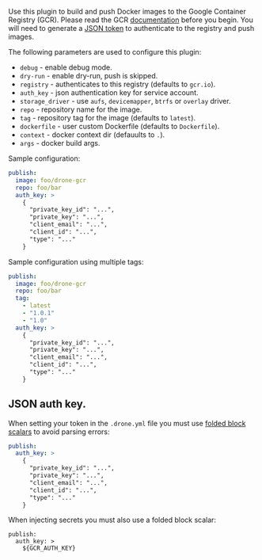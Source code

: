 
Use this plugin to build and push Docker images to the Google Container Registry (GCR). Please read the GCR [documentation](https://cloud.google.com/container-registry/) before you begin. You will need to generate a [JSON token](https://developers.google.com/console/help/new/#serviceaccounts) to authenticate to the registry and push images.

The following parameters are used to configure this plugin:

* `debug` - enable debug mode.
* `dry-run` - enable dry-run, push is skipped.
* `registry` - authenticates to this registry (defaults to `gcr.io`).
* `auth_key` - json authentication key for service account.
* `storage_driver` - use `aufs`, `devicemapper`, `btrfs` or `overlay` driver.
* `repo` - repository name for the image.
* `tag` - repository tag for the image (defaults to `latest`).
* `dockerfile` - user custom Dockerfile (defaults to `Dockerfile`).
* `context` - docker context dir (defauults to `.`).
* `args` - docker build args.



Sample configuration:

```yaml
publish:
  image: foo/drone-gcr
  repo: foo/bar
  auth_key: >
    {
      "private_key_id": "...",
      "private_key": "...",
      "client_email": "...",
      "client_id": "...",
      "type": "..."
    }
```

Sample configuration using multiple tags:

```yaml
publish:
  image: foo/drone-gcr
  repo: foo/bar
  tag:
    - latest
    - "1.0.1"
    - "1.0"
  auth_key: >
    {
      "private_key_id": "...",
      "private_key": "...",
      "client_email": "...",
      "client_id": "...",
      "type": "..."
    }
```

## JSON auth key.

When setting your token in the `.drone.yml` file you must use [folded block scalars](http://www.yaml.org/spec/1.2/spec.html#id2796251) to avoid parsing errors:

```yaml
publish:
  auth_key: >
    {
      "private_key_id": "...",
      "private_key": "...",
      "client_email": "...",
      "client_id": "...",
      "type": "..."
    }
```

When injecting secrets you must also use a folded block scalar:
```
publish:
  auth_key: >
    ${GCR_AUTH_KEY}
```

